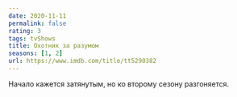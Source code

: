 ```yaml
---
date: 2020-11-11
permalink: false
rating: 3
tags: tvShows
title: Охотник за разумом
seasons: [1, 2]
url: https://www.imdb.com/title/tt5290382
---
```

Начало кажется затянутым, но ко второму сезону разгоняется.
